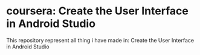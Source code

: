 # coursera: Create the User Interface in Android Studio
This repository represent all thing i have made in: Create the User Interface in Android Studio
